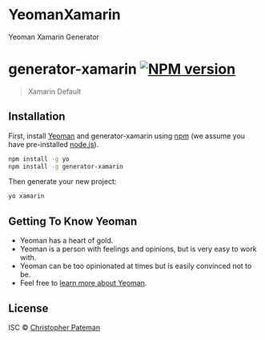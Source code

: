 # YeomanXamarin
Yeoman Xamarin Generator

# generator-xamarin [![NPM version][npm-image]][npm-url] 

> Xamarin Default

## Installation

First, install [Yeoman](http://yeoman.io) and generator-xamarin using [npm](https://www.npmjs.com/) (we assume you have pre-installed [node.js](https://nodejs.org/)).

```bash
npm install -g yo
npm install -g generator-xamarin
```

Then generate your new project:

```bash
yo xamarin
```

## Getting To Know Yeoman

 * Yeoman has a heart of gold.
 * Yeoman is a person with feelings and opinions, but is very easy to work with.
 * Yeoman can be too opinionated at times but is easily convinced not to be.
 * Feel free to [learn more about Yeoman](http://yeoman.io/).

## License

ISC © [Christopher Pateman](purerandomcode.wordpress.com)


[npm-image]: https://badge.fury.io/js/generator-xamarin.svg
[npm-url]: https://npmjs.org/package/generator-xamarin
[travis-image]: https://travis-ci.org//generator-xamarin.svg?branch=master
[travis-url]: https://travis-ci.org//generator-xamarin
[daviddm-image]: https://david-dm.org//generator-xamarin.svg?theme=shields.io
[daviddm-url]: https://david-dm.org//generator-xamarin
